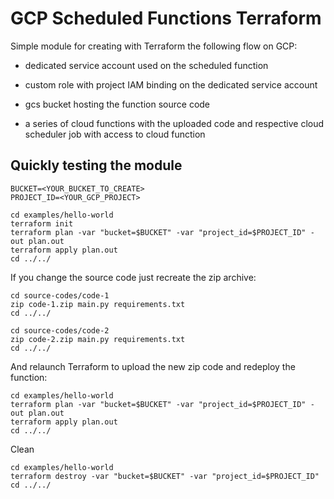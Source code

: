 # GCP Scheduled Functions Terraform

Simple module for creating with Terraform the following flow on GCP:

- dedicated service account used on the scheduled function

- custom role with project IAM binding on the dedicated service account

- gcs bucket hosting the function source code

- a series of cloud functions with the uploaded code and respective cloud scheduler job with access to cloud function


## Quickly testing the module

```
BUCKET=<YOUR_BUCKET_TO_CREATE>
PROJECT_ID=<YOUR_GCP_PROJECT>

cd examples/hello-world
terraform init
terraform plan -var "bucket=$BUCKET" -var "project_id=$PROJECT_ID" -out plan.out
terraform apply plan.out
cd ../../
```

If you change the source code just recreate the zip archive:

```
cd source-codes/code-1
zip code-1.zip main.py requirements.txt
cd ../../

cd source-codes/code-2
zip code-2.zip main.py requirements.txt
cd ../../
```

And relaunch Terraform to upload the new zip code and redeploy the function:

```
cd examples/hello-world
terraform plan -var "bucket=$BUCKET" -var "project_id=$PROJECT_ID" -out plan.out
terraform apply plan.out
cd ../../
```

Clean

```
cd examples/hello-world
terraform destroy -var "bucket=$BUCKET" -var "project_id=$PROJECT_ID"
cd ../../
```
